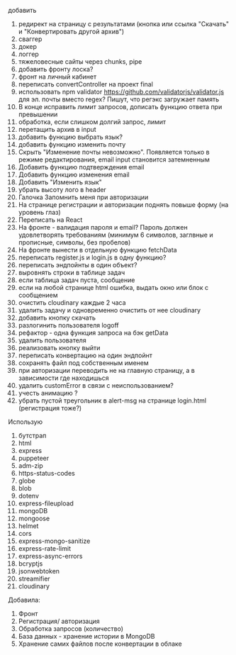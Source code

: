 добавить

1. редирект на страницу с результатами (кнопка или ссылка "Скачать" и "Конвертировать другой архив")
2. сваггер
3. докер
4. логгер
5. тяжеловесные сайты через chunks, pipe
6. добавить фронту лоска?
7. фронт на личный кабинет
8. переписать convertController на проект final
9. использовать npm validator https://github.com/validatorjs/validator.js для эл. почты вместо regex? Пишут, что регэкс загружает память
10. В конце исправить лимит запросов, дописать функцию ответа при превышении
11. обработка, если слишком долгий запрос, лимит
12. перетащить архив в input
13. добавить функцию выбрать язык?
14. добавить функцию изменить почту
15. Скрыть "Изменение почты невозможно". Появляется только в режиме редактирования, email input становится затемненным
16. Добавить функцию подтверждения email
17. Добавить функцию изменения email
18. Добавить "Изменить язык"
19. убрать высоту лого в header
20. Галочка Запомнить меня при авторизации
21. На странице регистрации и авторизации поднять повыше форму (на уровень глаз)
22. Переписать на React
23. На фронте - валидация пароля и email? Пароль должен удовлетворять требованиям (минимум 6 символов, заглвные и прописные, символы, без пробелов)
24. На фронте вынести в отдельную функцию fetchData
25. переписать register.js и login.js в одну функцию?
26. переписать эндпойнты в один объект?
27. выровнять строки в таблице задач
28. если таблица задач пуста, сообщение
29. если на любой странице html ошибка, выдать окно или блок с сообщением
30. очистить cloudinary каждые 2 часа
31. удалить задачу и одновременно очистить от нее cloudinary
32. добавить кнопку скачать
33. разлогинить пользователя logoff
34. рефактор - одна функция запроса на бэк getData
35. удалить пользователя
36. реализовать кнопку выйти
37. переписать конвертацию на один эндпойнт
38. сохранять файл под собственным именем
39. при авторизации переводить не на главную страницу, а в зависимости где находишься
40. удалить customError в связи с неиспользованием?
41. учесть анимацию ?
42. убрать пустой треугольник в alert-msg на странице login.html (регистрация тоже?)

Использую

1. бутстрап
2. html
3. express
4. puppeteer
5. adm-zip
6. https-status-codes
7. globe
8. blob
9. dotenv
10. express-fileupload
11. mongoDB
12. mongoose
13. helmet
14. cors
15. express-mongo-sanitize
16. express-rate-limit
17. express-async-errors
18. bcryptjs
19. jsonwebtoken
20. streamifier
21. cloudinary

Добавила:

1. Фронт
2. Регистрация/ авторизация
3. Обработка запросов (количество)
4. База данных - хранение истории в MongoDB
5. Хранение самих файлов после конвертации в облаке
